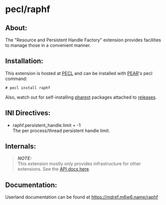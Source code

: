 # pecl/raphf

## About:

The "Resource and Persistent Handle Factory" extension provides facilities to manage those in a convenient manner.

## Installation:

This extension is hosted at [PECL](http://pecl.php.net) and can be installed with [PEAR](http://pear.php.net)'s pecl command:

    # pecl install raphf

Also, watch out for self-installing [pharext](https://github.com/m6w6/pharext) packages attached to [releases](https://github.com/m6w6/ext-raphf/releases).


## INI Directives:

* raphf.persistent_handle.limit = -1  
  The per process/thread persistent handle limit.

## Internals:

> ***NOTE:***  
  This extension mostly only provides infrastructure for other extensions.
  See the [API docs here](http://m6w6.github.io/ext-raphf/).

## Documentation:

Userland documentation can be found at https://mdref.m6w6.name/raphf
